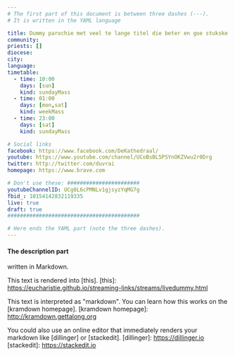 ```yaml
---
# The first part of this document is between three dashes (---).
# It is written in the YAML language

title: Dummy parochie met veel te lange titel die beter en goe stukske zou worden ingekort, vindt ge da nu ook ni?
community:
priests: []
diocese:
city:
language:
timetable:
  - time: 10:00
    days: [sun]
    kind: sundayMass
  - time: 01:00
    days: [mon,sat]
    kind: weekMass
  - time: 23:00
    days: [sat]
    kind: sundayMass

# Social links
facebook: https://www.facebook.com/DeKathedraal/
youtube: https://www.youtube.com/channel/UCoBsBL5PSYnOKZVwu2r0Drg
twitter: http://twitter.com/duvrai
homepage: https://www.brave.com

# Don't use these: #######################
youtubeChannelID: UCg0L6cPMNLv1gjsyzYqMG7g
fbid_: 10154142832119335
live: true
draft: true
##########################################

# Here ends the YAML part (note the three dashes).
---
```

#### The description part
written in Markdown.

This text is rendered into [this].
[this]: https://eucharistie.github.io/streaming-links/streams/livedummy.html

This text is interpreted as "markdown".
You can learn how this works on the [kramdown homepage].
[kramdown homepage]: http://kramdown.gettalong.org

You could also use an online editor that immediately renders your markdown
like [dillinger] or [stackedit].
[dillinger]: https://dillinger.io
[stackedit]: https://stackedit.io
